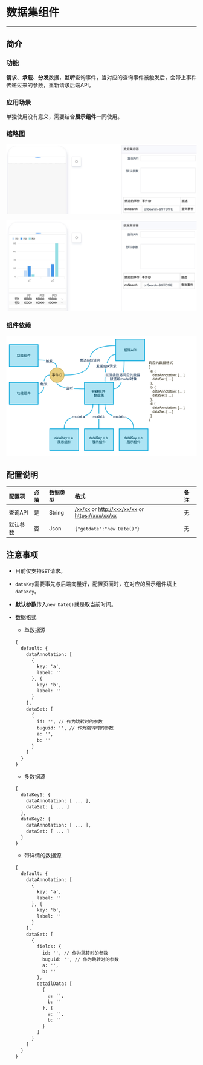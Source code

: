 # 数据集组件

----

## 简介

### 功能

**请求**、**承载**、**分发**数据，**监听**查询事件，当对应的查询事件被触发后，会带上事件传递过来的参数，重新请求后端API。

### 应用场景

单独使用没有意义，需要结合**展示组件**一同使用。

### 缩略图

![](images/dataset.png)

![](images/dataset1.png)

### 组件依赖

![](images/panelAndOtherRelation.png)

## 配置说明

|配置项|必填|数据类型|格式|备注|
|:--|:--|:--|:--|:--|
|查询API|是|String|[/xx/xx]() or [http://xxx/xx/xx]() or [https://xxx/xx/xx]()|无|
|默认参数|否|Json|`{"getdate":"new Date()"}`|无|

## 注意事项

* 目前仅支持`GET`请求。
* `dataKey`需要事先与后端商量好，配置页面时，在对应的展示组件填上`dataKey`。
* **默认参数**传入`new Date()`就是取当前时间。
* 数据格式
  * 单数据源
	 
  ```
  {
    default: {
      dataAnnotation: [
        {
          key: 'a',
          label: ''
        }, {
          key: 'b',
          label: ''
        }
      ],
      dataSet: [
        {
          id: '', // 作为跳转时的参数
          buguid: '', // 作为跳转时的参数
          a: '',
          b: ''
        }
      ]
    }
  }
  ```

  * 多数据源
	 
  ```
  {
    dataKey1: {
      dataAnnotation: [ ... ],
      dataSet: [ ... ]
    },
    dataKey2: {
      dataAnnotation: [ ... ],
      dataSet: [ ... ]
    }
  }
  ```

  * 带详情的数据源
	 
  ```
  {
    default: {
      dataAnnotation: [
        {
          key: 'a',
          label: ''
        }, {
          key: 'b',
          label: ''
        }
      ],
      dataSet: [
        {
          fields: {
            id: '', // 作为跳转时的参数
            buguid: '', // 作为跳转时的参数
            a: '',
            b: ''
          },
          detailData: [
            {
              a: '',
              b: ''
            }, {
              a: '',
              b: ''
            }
          ]
        }
      ]
    }
  }
  ```
